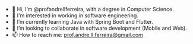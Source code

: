 - 👋 Hi, I’m @profandrellferreira, with a degree in Computer Science.
- 👀 I'm interested in working in software engineering.
- 🌱 I’m currently learning Java with Spring Boot and Flutter.
- 💞️ I’m looking to collaborate in software development (Mobile and Web).
- 📫 How to reach me: prof.andre.ll.ferreira@gmail.com

<!---
profandrellferreira/profandrellferreira is a ✨ special ✨ repository because its `README.md` (this file) appears on your GitHub profile.
You can click the Preview link to take a look at your changes.
--->
